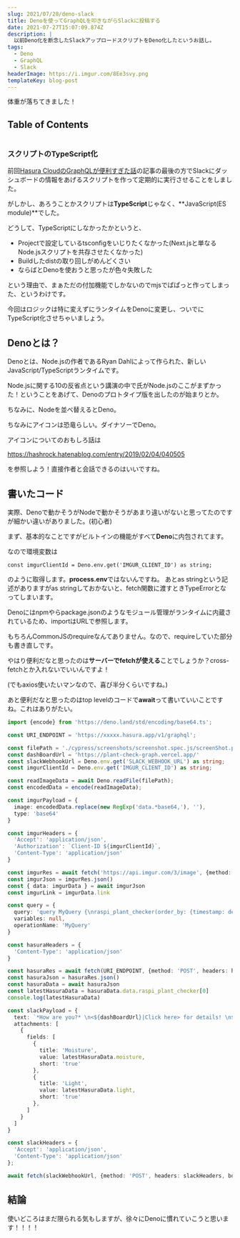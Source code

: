 ```yaml
---
slug: 2021/07/28/deno-slack
title: Denoを使ってGraphQLを叩きながらSlackに投稿する
date: 2021-07-27T15:07:09.874Z
description: |
  以前Deno化を断念したSlackアップロードスクリプトをDeno化したというお話し。
tags:
  - Deno
  - GraphQL
  - Slack
headerImage: https://i.imgur.com/8Ee3svy.png
templateKey: blog-post
---
```

体重が落ちてきました！

## Table of Contents

```toc

```

### スクリプトのTypeScript化

前回[Hasura CloudのGraphQLが便利すぎた話](https://blog.tubone-project24.xyz/2021/07/27/hasura-graphql#%E5%8F%8D%E7%9C%81)の記事の最後の方でSlackにダッシュボードの情報をあげるスクリプトを作って定期的に実行させることをしました。

がしかし、あろうことかスクリプトは**TypeScript**じゃなく、**JavaScript(ES module)**でした。

どうして、TypeScriptにしなかったかというと、

- Projectで設定しているtsconfigをいじりたくなかった(Next.jsと単なるNode.jsスクリプトを共存させたくなかった)
- Buildしたdistの取り回しがめんどくさい
- ならばとDenoを使おうと思ったが色々失敗した

という理由で、まぁただの付加機能でしかないのでmjsでぱぱっと作ってしまった、というわけです。

今回はロジックは特に変えずにランタイムをDenoに変更し、ついでにTypeScript化させちゃいましょう。

## Denoとは？

Denoとは、Node.jsの作者であるRyan Dahlによって作られた、新しいJavaScript/TypeScriptランタイムです。

Node.jsに関する10の反省点という講演の中で氏がNode.jsのここがまずかった！ということをあげて、Denoのプロトタイプ版を出したのが始まりとか。

ちなみに、Nodeを並べ替えるとDeno。

ちなみにアイコンは恐竜らしい。ダイナソーでDeno。

アイコンについてのおもしろ話は

https://hashrock.hatenablog.com/entry/2019/02/04/040505

を参照しよう！直接作者と会話できるのはいいですね。

## 書いたコード

実際、Denoで動かそうがNodeで動かそうがあまり違いがないと思ってたのですが細かい違いがありました。(初心者)

まず、基本的なことですがビルトインの機能がすべて**Deno**に内包されてます。

なので環境変数は

```
const imgurClientId = Deno.env.get('IMGUR_CLIENT_ID') as string;
```

のように取得します。**process.env**ではないんですね。
あとas stringという記述がありますがas stringしておかないと、fetch関数に渡すときTypeErrorとなってしまいます。

Denoにはnpmやらpackage.jsonのようなモジュール管理がランタイムに内蔵されているため、importはURLで参照します。

もちろんCommonJSのrequireなんてありません。なので、requireしていた部分も書き直しです。

やはり便利だなと思ったのは**サーバーでfetchが使える**ことでしょうか？cross-fetchとか入れないでいいんですよ！

(でもaxios使いたいマンなので、喜び半分くらいですね。)

あと便利だなと思ったのはtop levelのコードで**await**って書いていいことですね。これはありがたい。


```typescript
import {encode} from 'https://deno.land/std/encoding/base64.ts';

const URI_ENDPOINT = 'https://xxxxx.hasura.app/v1/graphql';

const filePath = './cypress/screenshots/screenshot.spec.js/screenShot.png';
const dashBoardUrl = 'https://plant-check-graph.vercel.app/'
const slackWebhookUrl = Deno.env.get('SLACK_WEBHOOK_URL') as string;
const imgurClientId = Deno.env.get('IMGUR_CLIENT_ID') as string;

const readImageData = await Deno.readFile(filePath);
const encodedData = encode(readImageData);

const imgurPayload = {
  image: encodedData.replace(new RegExp('data.*base64,'), ''),
  type: 'base64'
}

const imgurHeaders = {
  'Accept': 'application/json',
  'Authorization': `Client-ID ${imgurClientId}`,
  'Content-Type': 'application/json'
}

const imgurRes = await fetch('https://api.imgur.com/3/image', {method: 'POST', headers: imgurHeaders, body: JSON.stringify(imgurPayload)})
const imgurJson = imgurRes.json()
const { data: imgurData } = await imgurJson
const imgurLink = imgurData.link

const query = {
  query: 'query MyQuery {\nraspi_plant_checker(order_by: {timestamp: desc}, limit: 1) {\n      light\n      moisture\n      timestamp\n      id\n  }\n}',
  variables: null,
  operationName: 'MyQuery'
}

const hasuraHeaders = {
  'Content-Type': 'application/json'
}

const hasuraRes = await fetch(URI_ENDPOINT, {method: 'POST', headers: hasuraHeaders, body: JSON.stringify(query)})
const hasuraJson = hasuraRes.json()
const hasuraData = await hasuraJson
const latestHasuraData = hasuraData.data.raspi_plant_checker[0]
console.log(latestHasuraData)

const slackPayload = {
  text: `*How are you?* \n<${dashBoardUrl}|Click here> for details! \n${imgurLink}`,
  attachments: [
    {
      fields: [
        {
          title: 'Moisture',
          value: latestHasuraData.moisture,
          short: 'true'
        },
        {
          title: 'Light',
          value: latestHasuraData.light,
          short: 'true'
        },
      ]
    }
  ]
}

const slackHeaders = {
  'Accept': 'application/json',
  'Content-Type': 'application/json'
};

await fetch(slackWebhookUrl, {method: 'POST', headers: slackHeaders, body: JSON.stringify(slackPayload)})
```

## 結論

使いどころはまだ限られる気もしますが、徐々にDenoに慣れていこうと思います！！！！


